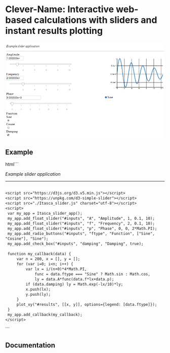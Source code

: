 # Clever-Name: Interactive web-based calculations with sliders and instant results plotting


![Demo](./demo.gif)

## Example

html```
<!DOCTYPE html>
<html>
  <head>
      <style>
       .line {fill: none; stroke-width: 2.5px;}
       .flex-container {display: flex; flex-wrap: nowrap;}
      </style>
  </head>
  <body>
        <p><em>Example slider application</em></p>
      <hr>
      <div class="flex-container">
          <div id="inputs"></div> <div id="results"></div>
      </div>

    <script src="https://d3js.org/d3.v5.min.js"></script>
    <script src="https://unpkg.com/d3-simple-slider"></script>
    <script src="./Itasca_slider.js" charset="utf-8"></script>
    <script>
     var my_app = Itasca_slider_app();
     my_app.add_float_slider("#inputs", "A", "Amplitude", 1, 0.1, 10);
     my_app.add_float_slider("#inputs", "f", "Frequency", 2, 0.1, 10);
     my_app.add_float_slider("#inputs", "p", "Phase", 0, 0, 2*Math.PI);
     my_app.add_radio_buttons("#inputs", "ftype", "Function", ["Sine", "Cosine"], "Sine");
     my_app.add_check_box("#inputs", "damping", "Damping", true);

     function my_callback(data) {
         var n = 200, x = [], y = [];
         for (var i=0; i<n; i++) {
             var lx = i/(n+0)*4*Math.PI,
                 func = data.ftype === "Sine" ? Math.sin : Math.cos,
                 ly = data.A*func(data.f*lx+data.p);
             if (data.damping) ly = Math.exp(-lx/10)*ly;
             x.push(lx);
             y.push(ly);
         }
         plot_xy("#results", [[x, y]], options={legend: [data.ftype]});
     }
     my_app.add_callback(my_callback);
    </script>
  </body>
</html>
```

## Documentation
